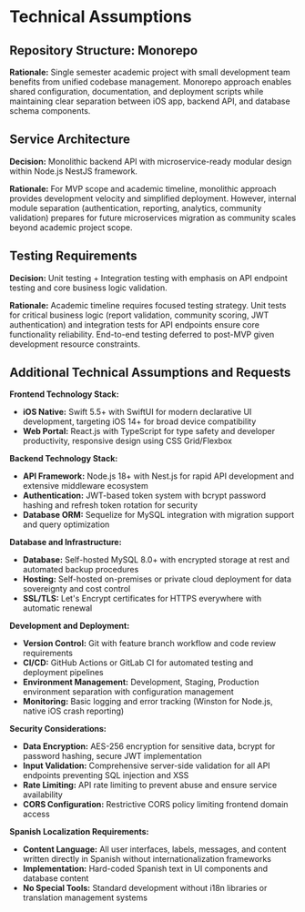 # Technical Assumptions

## Repository Structure: Monorepo

**Rationale:** Single semester academic project with small development team benefits from unified codebase management. Monorepo approach enables shared configuration, documentation, and deployment scripts while maintaining clear separation between iOS app, backend API, and database schema components.

## Service Architecture

**Decision:** Monolithic backend API with microservice-ready modular design within Node.js NestJS framework.

**Rationale:** For MVP scope and academic timeline, monolithic approach provides development velocity and simplified deployment. However, internal module separation (authentication, reporting, analytics, community validation) prepares for future microservices migration as community scales beyond academic project scope.

## Testing Requirements

**Decision:** Unit testing + Integration testing with emphasis on API endpoint testing and core business logic validation.

**Rationale:** Academic timeline requires focused testing strategy. Unit tests for critical business logic (report validation, community scoring, JWT authentication) and integration tests for API endpoints ensure core functionality reliability. End-to-end testing deferred to post-MVP given development resource constraints.

## Additional Technical Assumptions and Requests

**Frontend Technology Stack:**
- **iOS Native:** Swift 5.5+ with SwiftUI for modern declarative UI development, targeting iOS 14+ for broad device compatibility
- **Web Portal:** React.js with TypeScript for type safety and developer productivity, responsive design using CSS Grid/Flexbox

**Backend Technology Stack:**
- **API Framework:** Node.js 18+ with Nest.js for rapid API development and extensive middleware ecosystem
- **Authentication:** JWT-based token system with bcrypt password hashing and refresh token rotation for security
- **Database ORM:** Sequelize for MySQL integration with migration support and query optimization

**Database and Infrastructure:**
- **Database:** Self-hosted MySQL 8.0+ with encrypted storage at rest and automated backup procedures
- **Hosting:** Self-hosted on-premises or private cloud deployment for data sovereignty and cost control
- **SSL/TLS:** Let's Encrypt certificates for HTTPS everywhere with automatic renewal

**Development and Deployment:**
- **Version Control:** Git with feature branch workflow and code review requirements
- **CI/CD:** GitHub Actions or GitLab CI for automated testing and deployment pipelines
- **Environment Management:** Development, Staging, Production environment separation with configuration management
- **Monitoring:** Basic logging and error tracking (Winston for Node.js, native iOS crash reporting)

**Security Considerations:**
- **Data Encryption:** AES-256 encryption for sensitive data, bcrypt for password hashing, secure JWT implementation
- **Input Validation:** Comprehensive server-side validation for all API endpoints preventing SQL injection and XSS
- **Rate Limiting:** API rate limiting to prevent abuse and ensure service availability
- **CORS Configuration:** Restrictive CORS policy limiting frontend domain access

**Spanish Localization Requirements:**
- **Content Language:** All user interfaces, labels, messages, and content written directly in Spanish without internationalization frameworks
- **Implementation:** Hard-coded Spanish text in UI components and database content
- **No Special Tools:** Standard development without i18n libraries or translation management systems
